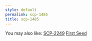 ```yaml
---
style: default
permalink: scp-1485
title: scp-1485
---
```

You may also like:
[SCP-2249](http://scp-wiki.net/scp-2249)
[First Seed](http://scp-wiki.net/first-seed)
